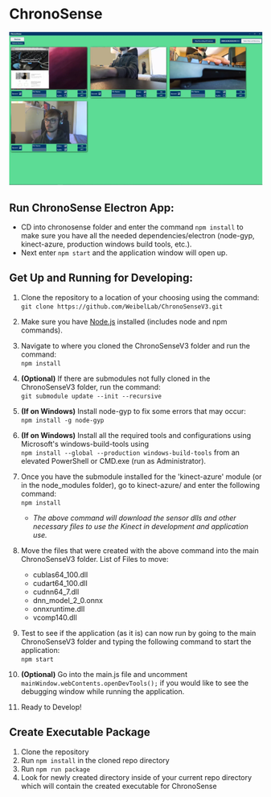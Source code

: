 # ChronoSense

![alt text](./readme_images/ChronoSenseScreenshot.webp "ChronoSenseV3 3/4/21")

## Run ChronoSense Electron App:

-   CD into chronosense folder and enter the command `npm install` to make sure you have all the needed dependencies/electron (node-gyp, kinect-azure, production windows build tools, etc.).
-   Next enter `npm start` and the application window will open up.

## Get Up and Running for Developing:

1.  Clone the repository to a location of your choosing using the command:  
    `git clone https://github.com/WeibelLab/ChronoSenseV3.git`

2.  Make sure you have [Node.js](https://nodejs.org/en/) installed (includes node and npm commands).

3.  Navigate to where you cloned the ChronoSenseV3 folder and run the command:  
    `npm install`

4.  **(Optional)** If there are submodules not fully cloned in the ChronoSenseV3 folder, run the command:  
    `git submodule update --init --recursive`

5.  **(If on Windows)** Install node-gyp to fix some errors that may occur:  
    `npm install -g node-gyp`

6.  **(If on Windows)** Install all the required tools and configurations using Microsoft's windows-build-tools using  
    `npm install --global --production windows-build-tools` from an elevated PowerShell or CMD.exe (run as Administrator).

7.  Once you have the submodule installed for the 'kinect-azure' module (or in the node_modules folder), go to kinect-azure/ and enter the following command:  
    `npm install`

    -   _The above command will download the sensor dlls and other necessary files to use the Kinect in development and application use._

8.  Move the files that were created with the above command into the main ChronoSenseV3 folder.
    List of Files to move:

    -   cublas64_100.dll
    -   cudart64_100.dll
    -   cudnn64_7.dll
    -   dnn_model_2_0.onnx
    -   onnxruntime.dll
    -   vcomp140.dll

9.  Test to see if the application (as it is) can now run by going to the main ChronoSenseV3 folder and typing the following command to start the application:  
    `npm start`

10. **(Optional)** Go into the main.js file and uncomment `mainWindow.webContents.openDevTools();` if you would like to see the debugging window while running the application. 

11. Ready to Develop!  

## Create Executable Package  
1. Clone the repository  
2. Run `npm install` in the cloned repo directory  
3. Run `npm run package`  
4. Look for newly created directory inside of your current repo directory which will contain the created executable for ChronoSense
